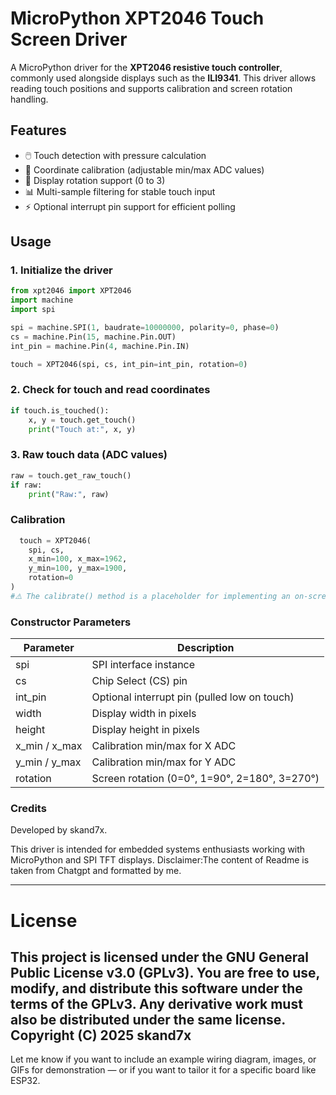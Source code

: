 # MicroPython XPT2046 Touch Screen Driver

A MicroPython driver for the **XPT2046 resistive touch controller**, commonly used alongside displays such as the **ILI9341**. This driver allows reading touch positions and supports calibration and screen rotation handling.

## Features

- 🖱️ Touch detection with pressure calculation
- 📐 Coordinate calibration (adjustable min/max ADC values)
- 🔄 Display rotation support (0 to 3)
- 📊 Multi-sample filtering for stable touch input
- ⚡ Optional interrupt pin support for efficient polling

## Usage

### 1. Initialize the driver

```python
from xpt2046 import XPT2046
import machine
import spi

spi = machine.SPI(1, baudrate=10000000, polarity=0, phase=0)
cs = machine.Pin(15, machine.Pin.OUT)
int_pin = machine.Pin(4, machine.Pin.IN)

touch = XPT2046(spi, cs, int_pin=int_pin, rotation=0)
```

### 2. Check for touch and read coordinates
```python
if touch.is_touched():
    x, y = touch.get_touch()
    print("Touch at:", x, y)

```

### 3. Raw touch data (ADC values)
```python
raw = touch.get_raw_touch()
if raw:
    print("Raw:", raw)
```

### Calibration
```python
  touch = XPT2046(
    spi, cs,
    x_min=100, x_max=1962,
    y_min=100, y_max=1900,
    rotation=0
)
#⚠️ The calibrate() method is a placeholder for implementing an on-screen calibration routine.
```

### Constructor Parameters

| Parameter	| Description |
|-----------|-------------|
|spi	|SPI interface instance|
cs	|Chip Select (CS) pin
int_pin|	Optional interrupt pin (pulled low on touch)
width	|Display width in pixels
height	|Display height in pixels
x_min / x_max|	Calibration min/max for X ADC
y_min / y_max	| Calibration min/max for Y ADC
rotation	|Screen rotation (0=0°, 1=90°, 2=180°, 3=270°)

### Credits
Developed by skand7x.

This driver is intended for embedded systems enthusiasts working with MicroPython and SPI TFT displays.
Disclaimer:The content of Readme is taken from Chatgpt and formatted by me.

---

# License
This project is licensed under the GNU General Public License v3.0 (GPLv3).
You are free to use, modify, and distribute this software under the terms of the GPLv3. Any derivative work must also be distributed under the same license.
Copyright (C) 2025 skand7x
---

Let me know if you want to include an example wiring diagram, images, or GIFs for demonstration — or if you want to tailor it for a specific board like ESP32.

